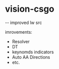 # vision-csgo
-- improved lw src


imrovements:


- Resolver
- DT
- keynomds indicators
- Auto AA Directions
- etc.

